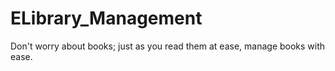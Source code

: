 # ELibrary_Management
Don't worry about books; just as you read them at ease, manage books with ease.
